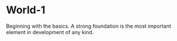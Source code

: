# World-1

Beginning with the basics. A strong foundation is the most important element in development of any kind.
